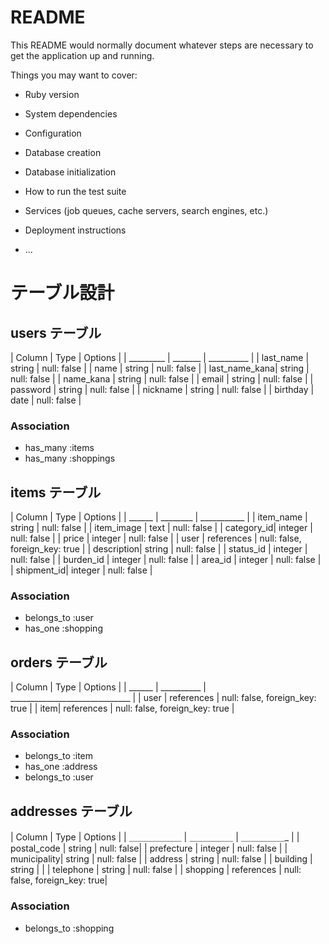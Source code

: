 # README

This README would normally document whatever steps are necessary to get the
application up and running.

Things you may want to cover:

* Ruby version

* System dependencies

* Configuration

* Database creation

* Database initialization

* How to run the test suite

* Services (job queues, cache servers, search engines, etc.)

* Deployment instructions

* ...
# テーブル設計

## users テーブル

| Column       | Type   | Options     |
| _________    | _______ | __________ |
| last_name     | string | null: false |
| name         | string | null: false |
| last_name_kana| string | null: false |
| name_kana    | string | null: false |
| email        | string | null: false |
| password     | string | null: false |
| nickname     | string | null: false |
| birthday     | date | null: false |


### Association

- has_many :items
- has_many :shoppings 

## items テーブル

| Column     | Type    | Options     |
| ______     | ________ | ___________ |
| item_name  | string  | null: false |
| item_image | text  | null: false |
| category_id| integer | null: false |
| price      | integer  | null: false |
| user       | references  | null: false, foreign_key: true |
| description| string | null: false |
| status_id  | integer | null: false |
| burden_id  | integer | null: false |
| area_id    | integer | null: false |
| shipment_id| integer | null: false |

### Association

- belongs_to :user
- has_one :shopping

## orders テーブル

| Column  | Type       | Options                        |
| ______  | __________ | ______________________________ |
| user | references | null: false, foreign_key: true |
| item| references | null: false, foreign_key: true |

### Association

- belongs_to :item
- has_one :address
- belongs_to :user

## addresses テーブル

| Column      | Type       | Options       |
| ＿＿＿＿＿＿  | ＿＿＿＿＿   |  ＿＿＿＿＿_   |
| postal_code | string     | null: false|
| prefecture  | integer     | null: false |
| municipality| string      | null: false   |
| address     | string      | null: false  |
| building    | string      |  |
| telephone   | string      | null: false |
| shopping    | references   | null: false, foreign_key: true|


### Association
- belongs_to :shopping